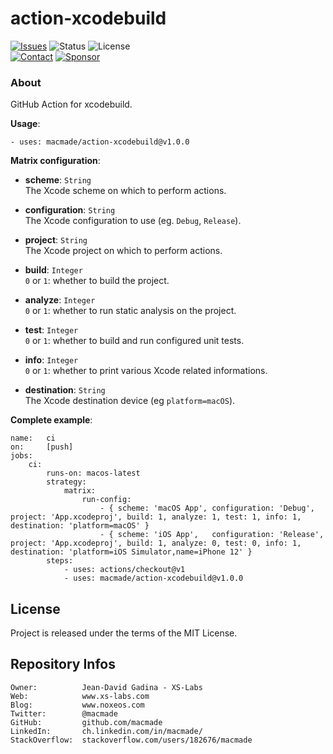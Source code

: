 action-xcodebuild
=================

[![Issues](http://img.shields.io/github/issues/macmade/action-xcodebuild.svg?logo=github)](https://github.com/macmade/action-xcodebuild/issues)
![Status](https://img.shields.io/badge/status-active-brightgreen.svg?logo=git)
![License](https://img.shields.io/badge/license-mit-brightgreen.svg?logo=open-source-initiative)  
[![Contact](https://img.shields.io/badge/follow-@macmade-blue.svg?logo=twitter&style=social)](https://twitter.com/macmade)
[![Sponsor](https://img.shields.io/badge/sponsor-macmade-pink.svg?logo=github-sponsors&style=social)](https://github.com/sponsors/macmade)

### About

GitHub Action for xcodebuild.

**Usage**:

    - uses: macmade/action-xcodebuild@v1.0.0

**Matrix configuration**:

  - **scheme**: `String`  
    The Xcode scheme on which to perform actions.  
    
  - **configuration**: `String`  
    The Xcode configuration to use (eg. `Debug`, `Release`).  
    
  - **project**: `String`  
    The Xcode project on which to perform actions.  
    
  - **build**: `Integer`  
    `0` or `1`: whether to build the project.
    
  - **analyze**: `Integer`  
    `0` or `1`: whether to run static analysis on the project.
    
  - **test**: `Integer`  
    `0` or `1`: whether to build and run configured unit tests.
    
  - **info**: `Integer`  
    `0` or `1`: whether to print various Xcode related informations.
    
  - **destination**: `String`  
    The Xcode destination device (eg `platform=macOS`).  
    
**Complete example**:

    name:   ci
    on:     [push]
    jobs:
        ci:
            runs-on: macos-latest
            strategy:
                matrix:
                    run-config:
                        - { scheme: 'macOS App', configuration: 'Debug',   project: 'App.xcodeproj', build: 1, analyze: 1, test: 1, info: 1, destination: 'platform=macOS' }
                        - { scheme: 'iOS App',   configuration: 'Release', project: 'App.xcodeproj', build: 1, analyze: 0, test: 0, info: 1, destination: 'platform=iOS Simulator,name=iPhone 12' }
            steps:
                - uses: actions/checkout@v1
                - uses: macmade/action-xcodebuild@v1.0.0

License
-------

Project is released under the terms of the MIT License.

Repository Infos
----------------

    Owner:          Jean-David Gadina - XS-Labs
    Web:            www.xs-labs.com
    Blog:           www.noxeos.com
    Twitter:        @macmade
    GitHub:         github.com/macmade
    LinkedIn:       ch.linkedin.com/in/macmade/
    StackOverflow:  stackoverflow.com/users/182676/macmade

